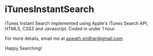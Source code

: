 iTunesInstantSearch
===================

iTunes Instant Search implemented using Apple's iTunes Search API, HTML5, CSS3 and Javascript. Coded in under 1 hour.

For more details, email me at aswath.sridhar@gmail.com

Happy Searching!
